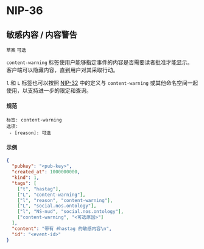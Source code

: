 NIP-36
======

敏感内容 / 内容警告
-----------------------------------

`草案` `可选`

`content-warning` 标签使用户能够指定事件的内容是否需要读者批准才能显示。
客户端可以隐藏内容，直到用户对其采取行动。

`l` 和 `L` 标签也可以按照 [NIP-32](32_ZH.md) 中的定义与 `content-warning` 或其他命名空间一起使用，以支持进一步的限定和查询。

#### 规范

```
标签: content-warning
选项:
 - [reason]: 可选
```

#### 示例

```json
{
  "pubkey": "<pub-key>",
  "created_at": 1000000000,
  "kind": 1,
  "tags": [
    ["t", "hastag"],
    ["L", "content-warning"],
    ["l", "reason", "content-warning"],
    ["L", "social.nos.ontology"],
    ["l", "NS-nud", "social.nos.ontology"],
    ["content-warning", "<可选原因>"]
  ],
  "content": "带有 #hastag 的敏感内容\n",
  "id": "<event-id>"
}
```
